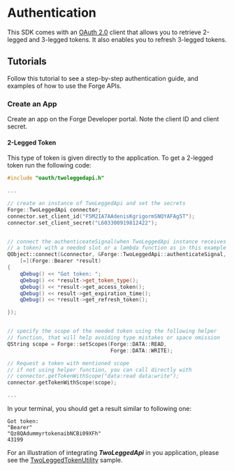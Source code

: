 # Authentication

This SDK comes with an <a
href="https://developer.autodesk.com/en/docs/oauth/v2/overview/"
target="_blank">OAuth 2.0</a> client that allows you to retrieve
2-legged and 3-legged tokens. It also enables you to refresh 3-legged
tokens.
 <!--This tutorial uses both 2-legged and 3-legged tokens for calling
different Data Management endpoints.
-->

## Tutorials
Follow this tutorial to see a step-by-step authentication guide, and
examples of how to use the Forge APIs.

### Create an App

Create an app on the Forge Developer portal. Note the client ID and
client secret.

#### 2-Legged Token

This type of token is given directly to the application. To get a
2-legged token run the following code:

```cpp
#include "oauth/twoleggedapi.h"

...

// create an instance of TwoLeggedApi and set the secrets
Forge::TwoLeggedApi connector;
connector.set_client_id("F5M2IA7AAdenisKgrigormSNQYAFAg5T");
connector.set_client_secret("L603300919812422");


// connect the authenticeateSignal(when TwoLeggedApi instance receives
// a token) with a needed slot or a lambda function as in this example 
QObject::connect(&connector, &Forge::TwoLeggedApi::authenticateSignal,
    [=](Forge::Bearer *result)
{
    qDebug() << "Got token: ";
    qDebug() << *result->get_token_type();
    qDebug() << *result->get_access_token();
    qDebug() << result->get_expiration_time();
    qDebug() << *result->get_refresh_token();

});


// specify the scope of the needed token using the following helper
// function, that will help avoiding type mistakes or space omission
QString scope = Forge::setScopes(Forge::DATA::READ, 
                                 Forge::DATA::WRITE);

// Request a token with mentioned scope
// if not using helper function, you can call directly with
// connector.getTokenWithScope("data:read data:write");
connector.getTokenWithScope(scope);

...

```
In your terminal, you should get a result similar to following one:
```
Got token:
"Bearer"
"Qz8QAdummyrtokenaibNCBi09XFh"
43199
```

For an illustration of integrating ***TwoLeggedApi*** in you application,
 please see the [TwoLeggedTokenUtility](..\..\samples\TwoLeggedTokenUtility) sample.
